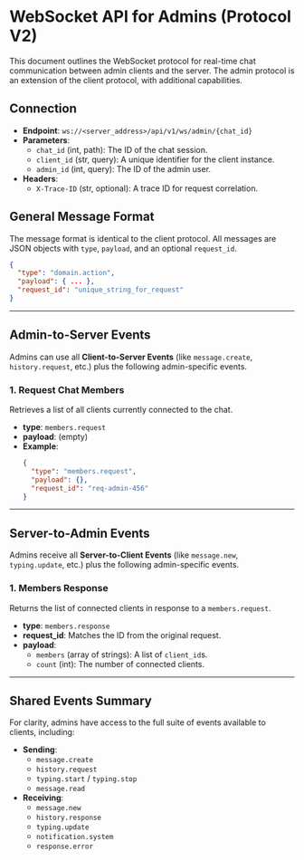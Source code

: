 # WebSocket API for Admins (Protocol V2)

This document outlines the WebSocket protocol for real-time chat communication between admin clients and the server. The admin protocol is an extension of the client protocol, with additional capabilities.

## Connection

- **Endpoint**: `ws://<server_address>/api/v1/ws/admin/{chat_id}`
- **Parameters**:
  - `chat_id` (int, path): The ID of the chat session.
  - `client_id` (str, query): A unique identifier for the client instance.
  - `admin_id` (int, query): The ID of the admin user.
- **Headers**:
  - `X-Trace-ID` (str, optional): A trace ID for request correlation.

## General Message Format

The message format is identical to the client protocol. All messages are JSON objects with `type`, `payload`, and an optional `request_id`.

```json
{
  "type": "domain.action",
  "payload": { ... },
  "request_id": "unique_string_for_request" 
}
```

---

## Admin-to-Server Events

Admins can use all **Client-to-Server Events** (like `message.create`, `history.request`, etc.) plus the following admin-specific events.

### 1. Request Chat Members

Retrieves a list of all clients currently connected to the chat.

- **type**: `members.request`
- **payload**: (empty)
- **Example**:
  ```json
  {
    "type": "members.request",
    "payload": {},
    "request_id": "req-admin-456"
  }
  ```

---

## Server-to-Admin Events

Admins receive all **Server-to-Client Events** (like `message.new`, `typing.update`, etc.) plus the following admin-specific events.

### 1. Members Response

Returns the list of connected clients in response to a `members.request`.

- **type**: `members.response`
- **request_id**: Matches the ID from the original request.
- **payload**:
  - `members` (array of strings): A list of `client_id`s.
  - `count` (int): The number of connected clients.

---

## Shared Events Summary

For clarity, admins have access to the full suite of events available to clients, including:

- **Sending**:
  - `message.create`
  - `history.request`
  - `typing.start` / `typing.stop`
  - `message.read`
- **Receiving**:
  - `message.new`
  - `history.response`
  - `typing.update`
  - `notification.system`
  - `response.error`